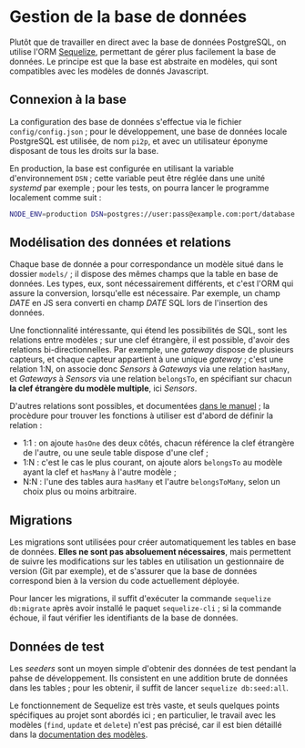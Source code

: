 # Gestion de la base de données

Plutôt que de travailler en direct avec la base de données PostgreSQL, on utilise l'ORM [Sequelize](https://sequelize.org/), permettant de gérer plus facilement la base de données. Le principe est que la base est abstraite en modèles, qui sont compatibles avec les modèles de donnés Javascript.

## Connexion à la base

La configuration des base de données s'effectue via le fichier `config/config.json` ; pour le développement, une base de données locale PostgreSQL est utilisée, de nom `pi2p`, et avec un utilisateur éponyme disposant de tous les droits sur la base.

En production, la base est configurée en utilisant la variable d'environnement `DSN` ; cette variable peut être réglée dans une unité *systemd* par exemple ; pour les tests, on pourra lancer le programme localement comme suit :

```bash
NODE_ENV=production DSN=postgres://user:pass@example.com:port/database node www/bin
```

## Modélisation des données et relations

Chaque base de donnée a pour correspondance un modèle situé dans le dossier `models/` ; il dispose des mêmes champs que la table en base de données. Les types, eux, sont nécessairement différents, et c'est l'ORM qui assure la conversion, lorsqu'elle est nécessaire. Par exemple, un champ *DATE* en JS sera converti en champ *DATE* SQL lors de l'insertion des données.

Une fonctionnalité intéressante, qui étend les possibilités de SQL, sont les relations entre modèles ; sur une clef étrangère, il est possible, d'avoir des relations bi-directionnelles. Par exemple, une *gateway* dispose de plusieurs capteurs, et chaque capteur appartient à une unique *gateway* ; c'est une relation 1:N, on associe donc *Sensors* à *Gateways* via une relation `hasMany`, et *Gateways* à *Sensors* via une relation `belongsTo`, en spécifiant sur chacun **la clef étrangère du modèle multiple**, ici *Sensors*.

D'autres relations sont possibles, et documentées [dans le manuel](https://sequelize.org/v5/manual/associations.html) ; la procèdure pour trouver les fonctions à utiliser est d'abord de définir la relation :

- 1:1 : on ajoute `hasOne` des deux côtés, chacun référence la clef étrangère de l'autre, ou une seule table dispose d'une clef ;
- 1:N : c'est le cas le plus courant, on ajoute alors `belongsTo` au modèle ayant la clef et `hasMany` à l'autre modèle ;
- N:N : l'une des tables aura `hasMany` et l'autre `belongsToMany`, selon un choix plus ou moins arbitraire.

## Migrations

Les migrations sont utilisées pour créer automatiquement les tables en base de données. **Elles ne sont pas absoluement nécessaires**, mais permettent de suivre les modifications sur les tables en utilisation un gestionnaire de version (Git par exemple), et de s'assurer que la base de données correspond bien à la version du code actuellement déployée.

Pour lancer les migrations, il suffit d'exécuter la commande `sequelize db:migrate` après avoir installé le paquet `sequelize-cli` ; si la commande échoue, il faut vérifier les identifiants de la base de données.

## Données de test

Les *seeders* sont un moyen simple d'obtenir des données de test pendant la pahse de développement. Ils consistent en une addition brute de données dans les tables ; pour les obtenir, il suffit de lancer `sequelize db:seed:all`.

Le fonctionnement de Sequelize est très vaste, et seuls quelques points spécifiques au projet sont abordés ici ; en particulier, le travail avec les modèles (`find`, `update` et `delete`) n'est pas précisé, car il est bien détaillé dans la [documentation des modèles](https://sequelize.org/v5/class/lib/model.js~Model.html).